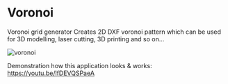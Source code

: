 # Voronoi
Voronoi grid generator
Creates 2D DXF voronoi pattern which can be used for 3D modelling, laser cutting, 3D printing and so on...

![voronoi](https://user-images.githubusercontent.com/16159027/50376620-9f654100-060f-11e9-8e74-ef7c4a33104f.jpg)

Demonstration how this application looks & works: https://youtu.be/lfDEVQSPaeA
